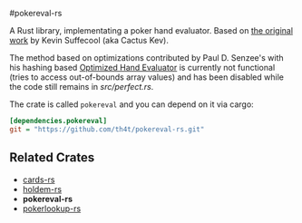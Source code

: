 #pokereval-rs

A Rust library, implementating a poker hand evaluator. Based on [the original work](http://suffecool.net/poker/evaluator.html) by Kevin Suffecool (aka Cactus Kev).

The method based on optimizations contributed by Paul D. Senzee's with his hashing based [Optimized Hand Evaluator](http://www.paulsenzee.com/2006/06/some-perfect-hash.html) is currently not functional (tries to access out-of-bounds array values) and has been disabled while the code still remains in *src/perfect.rs*.

The crate is called `pokereval` and you can depend on it via cargo:

```ini
[dependencies.pokereval]
git = "https://github.com/th4t/pokereval-rs.git"
```

## Related Crates
* [cards-rs](https://github.com/th4t/cards-rs)
* [holdem-rs](https://github.com/th4t/holdem-rs)
* **pokereval-rs**
* [pokerlookup-rs](https://github.com/th4t/pokerlookup-rs)
